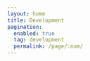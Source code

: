 ```yaml
---
layout: home
title: Development
pagination: 
  enabled: true
  tag: development
  permalink: /page/:num/
---
```

